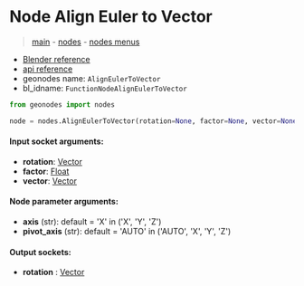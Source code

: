 # Node Align Euler to Vector

> [main](../structure.md) - [nodes](nodes.md) - [nodes menus](nodes_menus.md)

- [Blender reference](https://docs.blender.org/manual/en/latest/modeling/geometry_nodes/utilities/align_euler_to_vector.html)
- [api reference](https://docs.blender.org/api/current/bpy.types.FunctionNodeAlignEulerToVector.html)
- geonodes name: `AlignEulerToVector`
- bl_idname: `FunctionNodeAlignEulerToVector`

```python
from geonodes import nodes

node = nodes.AlignEulerToVector(rotation=None, factor=None, vector=None, axis='X', pivot_axis='AUTO')
```

#### Input socket arguments:

- **rotation**: [Vector](Vector.md)
- **factor**: [Float](Float.md)
- **vector**: [Vector](Vector.md)

#### Node parameter arguments:

- **axis** (str): default = 'X' in ('X', 'Y', 'Z')
- **pivot_axis** (str): default = 'AUTO' in ('AUTO', 'X', 'Y', 'Z')

#### Output sockets:

- **rotation** : [Vector](Vector.md)

